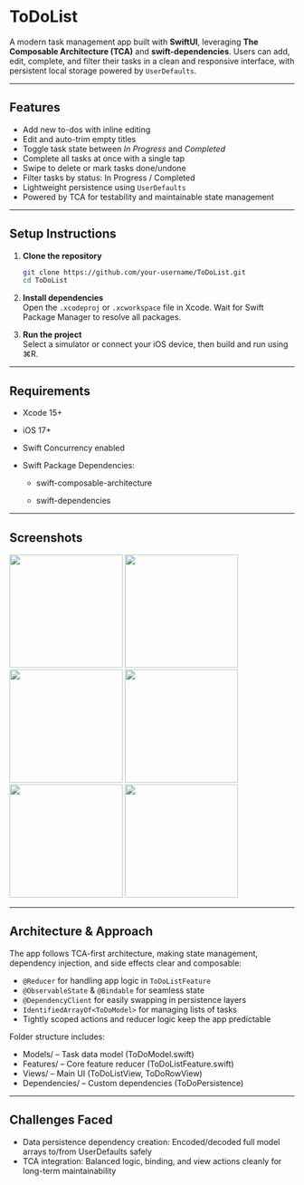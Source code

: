 # ToDoList

A modern task management app built with **SwiftUI**, leveraging **The Composable Architecture (TCA)** and **swift-dependencies**. Users can add, edit, complete, and filter their tasks in a clean and responsive interface, with persistent local storage powered by `UserDefaults`.

---

## Features

- Add new to-dos with inline editing  
- Edit and auto-trim empty titles  
- Toggle task state between *In Progress* and *Completed*  
- Complete all tasks at once with a single tap  
- Swipe to delete or mark tasks done/undone  
- Filter tasks by status: In Progress / Completed  
- Lightweight persistence using `UserDefaults`  
- Powered by TCA for testability and maintainable state management  

---

## Setup Instructions

1. **Clone the repository**
   ```bash
   git clone https://github.com/your-username/ToDoList.git
   cd ToDoList

2. **Install dependencies**  
   Open the `.xcodeproj` or `.xcworkspace` file in Xcode. Wait for Swift Package Manager to resolve all packages.
   
3. **Run the project**  
   Select a simulator or connect your iOS device, then build and run using ⌘R.

---

## Requirements

- Xcode 15+

- iOS 17+

- Swift Concurrency enabled

- Swift Package Dependencies:

  - swift-composable-architecture

  - swift-dependencies
   
---

## Screenshots

<img src="https://github.com/user-attachments/assets/8fbe7b97-14aa-4308-a49f-a248af027757" width="200"/>
<img src="https://github.com/user-attachments/assets/abf08a10-f4c3-44c8-b668-3a47eaf585ea" width="200"/>
<img src="https://github.com/user-attachments/assets/0f4ea4f5-7b5b-4aa6-b133-0f05be1bbebe" width="200"/>
<img src="https://github.com/user-attachments/assets/297f5649-60e9-494d-9a3c-92a73f496956" width="200"/>
<img src="https://github.com/user-attachments/assets/bffbaf37-af2e-40e1-93b7-c2a8b79fa23d" width="200"/>
<img src="https://github.com/user-attachments/assets/97a52164-f731-4421-a7e5-51703dc6839d" width="200"/>

---

## Architecture & Approach

The app follows TCA-first architecture, making state management, dependency injection, and side effects clear and composable:

- `@Reducer` for handling app logic in `ToDoListFeature`
- `@ObservableState` & `@Bindable` for seamless state
- `@DependencyClient` for easily swapping in persistence layers
- `IdentifiedArrayOf<ToDoModel>` for managing lists of tasks
- Tightly scoped actions and reducer logic keep the app predictable

Folder structure includes:

- Models/ – Task data model (ToDoModel.swift)
- Features/ – Core feature reducer (ToDoListFeature.swift)
- Views/ – Main UI (ToDoListView, ToDoRowView)
- Dependencies/ – Custom dependencies (ToDoPersistence)

---

## Challenges Faced

- Data persistence dependency creation: Encoded/decoded full model arrays to/from UserDefaults safely
- TCA integration: Balanced logic, binding, and view actions cleanly for long-term maintainability
